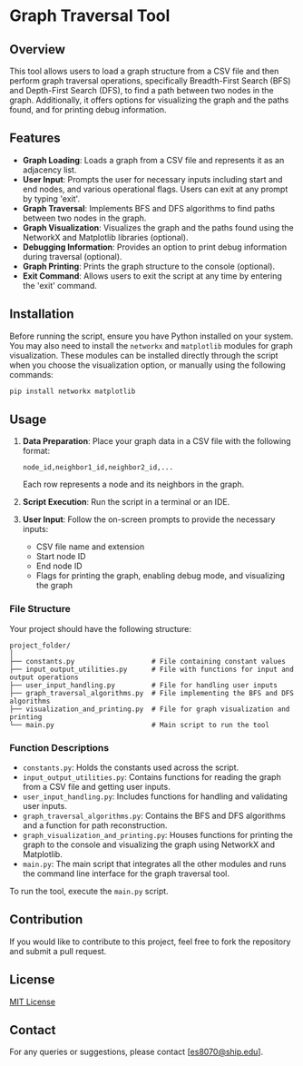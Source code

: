 # Graph Traversal Tool

## Overview

This tool allows users to load a graph structure from a CSV file and then perform graph traversal operations, specifically Breadth-First Search (BFS) and Depth-First Search (DFS), to find a path between two nodes in the graph. Additionally, it offers options for visualizing the graph and the paths found, and for printing debug information.

## Features

- **Graph Loading**: Loads a graph from a CSV file and represents it as an adjacency list.
- **User Input**: Prompts the user for necessary inputs including start and end nodes, and various operational flags. Users can exit at any prompt by typing 'exit'.
- **Graph Traversal**: Implements BFS and DFS algorithms to find paths between two nodes in the graph.
- **Graph Visualization**: Visualizes the graph and the paths found using the NetworkX and Matplotlib libraries (optional).
- **Debugging Information**: Provides an option to print debug information during traversal (optional).
- **Graph Printing**: Prints the graph structure to the console (optional).
- **Exit Command**: Allows users to exit the script at any time by entering the 'exit' command.

## Installation

Before running the script, ensure you have Python installed on your system. You may also need to install the `networkx` and `matplotlib` modules for graph visualization. These modules can be installed directly through the script when you choose the visualization option, or manually using the following commands:

```bash
pip install networkx matplotlib
```

## Usage

1. **Data Preparation**: Place your graph data in a CSV file with the following format:
   ```
   node_id,neighbor1_id,neighbor2_id,...
   ```
   Each row represents a node and its neighbors in the graph.

2. **Script Execution**: Run the script in a terminal or an IDE.

3. **User Input**: Follow the on-screen prompts to provide the necessary inputs:
   - CSV file name and extension
   - Start node ID
   - End node ID
   - Flags for printing the graph, enabling debug mode, and visualizing the graph

### File Structure

Your project should have the following structure:

```
project_folder/
│
├── constants.py                   # File containing constant values
├── input_output_utilities.py      # File with functions for input and output operations
├── user_input_handling.py         # File for handling user inputs
├── graph_traversal_algorithms.py  # File implementing the BFS and DFS algorithms
├── visualization_and_printing.py  # File for graph visualization and printing
└── main.py                        # Main script to run the tool
```

### Function Descriptions

- `constants.py`: Holds the constants used across the script.
- `input_output_utilities.py`: Contains functions for reading the graph from a CSV file and getting user inputs.
- `user_input_handling.py`: Includes functions for handling and validating user inputs.
- `graph_traversal_algorithms.py`: Contains the BFS and DFS algorithms and a function for path reconstruction.
- `graph_visualization_and_printing.py`: Houses functions for printing the graph to the console and visualizing the graph using NetworkX and Matplotlib.
- `main.py`: The main script that integrates all the other modules and runs the command line interface for the graph traversal tool.

To run the tool, execute the `main.py` script.

## Contribution

If you would like to contribute to this project, feel free to fork the repository and submit a pull request.

## License

[MIT License](LICENSE)

## Contact

For any queries or suggestions, please contact [es8070@ship.edu].
